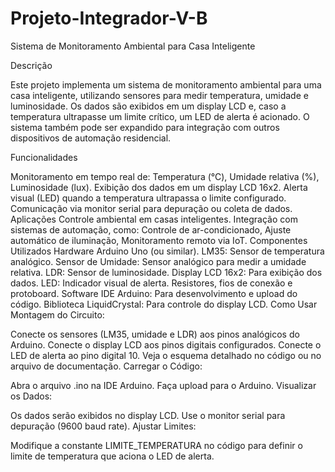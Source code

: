 # Projeto-Integrador-V-B

Sistema de Monitoramento Ambiental para Casa Inteligente

Descrição

Este projeto implementa um sistema de monitoramento ambiental para uma casa inteligente, utilizando sensores para medir temperatura, umidade e luminosidade. Os dados são exibidos em um display LCD e, caso a temperatura ultrapasse um limite crítico, um LED de alerta é acionado. O sistema também pode ser expandido para integração com outros dispositivos de automação residencial.

Funcionalidades

Monitoramento em tempo real de:
Temperatura (°C),
Umidade relativa (%),
Luminosidade (lux).
Exibição dos dados em um display LCD 16x2.
Alerta visual (LED) quando a temperatura ultrapassa o limite configurado.
Comunicação via monitor serial para depuração ou coleta de dados.
Aplicações
Controle ambiental em casas inteligentes.
Integração com sistemas de automação, como:
Controle de ar-condicionado,
Ajuste automático de iluminação,
Monitoramento remoto via IoT.
Componentes Utilizados
Hardware
Arduino Uno (ou similar).
LM35: Sensor de temperatura analógico.
Sensor de Umidade: Sensor analógico para medir a umidade relativa.
LDR: Sensor de luminosidade.
Display LCD 16x2: Para exibição dos dados.
LED: Indicador visual de alerta.
Resistores, fios de conexão e protoboard.
Software
IDE Arduino: Para desenvolvimento e upload do código.
Biblioteca LiquidCrystal: Para controle do display LCD.
Como Usar
Montagem do Circuito:

Conecte os sensores (LM35, umidade e LDR) aos pinos analógicos do Arduino.
Conecte o display LCD aos pinos digitais configurados.
Conecte o LED de alerta ao pino digital 10.
Veja o esquema detalhado no código ou no arquivo de documentação.
Carregar o Código:

Abra o arquivo .ino na IDE Arduino.
Faça upload para o Arduino.
Visualizar os Dados:

Os dados serão exibidos no display LCD.
Use o monitor serial para depuração (9600 baud rate).
Ajustar Limites:

Modifique a constante LIMITE_TEMPERATURA no código para definir o limite de temperatura que aciona o LED de alerta.
